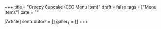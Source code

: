 +++
title = "Creepy Cupcake (CEC Menu Item)"
draft = false
tags = ["Menu Items"]
date = ""

[Article]
contributors = []
gallery = []
+++